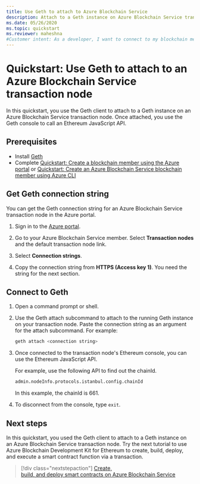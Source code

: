 ```yaml
---
title: Use Geth to attach to Azure Blockchain Service
description: Attach to a Geth instance on Azure Blockchain Service transaction node
ms.date: 05/26/2020
ms.topic: quickstart
ms.reviewer: maheshna
#Customer intent: As a developer, I want to connect to my blockchain member transaction node so that I can perform actions on a blockchain.
---
```


# Quickstart: Use Geth to attach to an Azure Blockchain Service transaction node

In this quickstart, you use the Geth client to attach to a Geth instance on an Azure Blockchain Service transaction node. Once attached, you use the Geth console to call an Ethereum JavaScript API.

## Prerequisites

* Install [Geth](https://github.com/ethereum/go-ethereum/wiki/geth)
* Complete [Quickstart: Create a blockchain member using the Azure portal](create-member.md) or [Quickstart: Create an Azure Blockchain Service blockchain member using Azure CLI](create-member-cli.md)

## Get Geth connection string

You can get the Geth connection string for an Azure Blockchain Service transaction node in the Azure portal.

1. Sign in to the [Azure portal](https://portal.azure.com).
1. Go to your Azure Blockchain Service member. Select **Transaction nodes** and the default transaction node link.


1. Select **Connection strings**.
1. Copy the connection string from **HTTPS (Access key 1)**. You need the string for the next section.

## Connect to Geth

1. Open a command prompt or shell.
1. Use the Geth attach subcommand to attach to the running Geth instance on your transaction node. Paste the connection string as an argument for the attach subcommand. For example:

    ``` bash
    geth attach <connection string>
    ```

1. Once connected to the transaction node's Ethereum console, you can use the Ethereum JavaScript API.

    For example, use the following API to find out the chainId.

    ``` bash
    admin.nodeInfo.protocols.istanbul.config.chainId
    ```

    In this example, the chainId is 661.


1. To disconnect from the console, type `exit`.

## Next steps

In this quickstart, you used the Geth client to attach to a Geth instance on an Azure Blockchain Service transaction node. Try the next tutorial to use Azure Blockchain Development Kit for Ethereum to create, build, deploy, and execute a smart contract function via a transaction.

> [!div class="nextstepaction"]
> [Create, build, and deploy smart contracts on Azure Blockchain Service](send-transaction.md)
